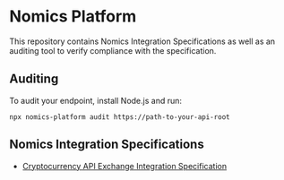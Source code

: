 # Nomics Platform

This repository contains Nomics Integration Specifications as well as an auditing tool to verify compliance with the specification.

## Auditing

To audit your endpoint, install Node.js and run:

```
npx nomics-platform audit https://path-to-your-api-root
```

## Nomics Integration Specifications

* [Cryptocurrency API Exchange Integration Specification](doc/cryptocurrency-api-exchange-integration.md)
